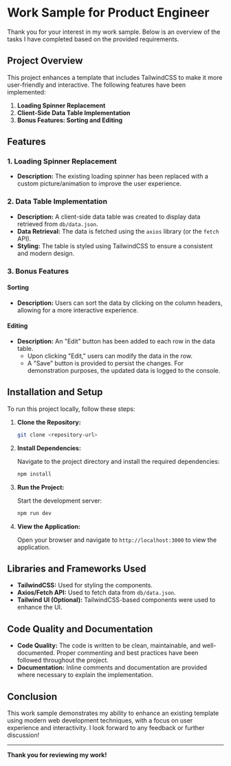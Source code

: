 # Work Sample for Product Engineer

Thank you for your interest in my work sample. Below is an overview of the tasks I have completed based on the provided
requirements.

## Project Overview

This project enhances a template that includes TailwindCSS to make it more user-friendly and interactive. The following
features have been implemented:

1. **Loading Spinner Replacement**
2. **Client-Side Data Table Implementation**
3. **Bonus Features: Sorting and Editing**

## Features

### 1. Loading Spinner Replacement

-   **Description:** The existing loading spinner has been replaced with a custom picture/animation to improve the user
    experience.

### 2. Data Table Implementation

-   **Description:** A client-side data table was created to display data retrieved from `db/data.json`.
-   **Data Retrieval:** The data is fetched using the `axios` library (or the `fetch` API).
-   **Styling:** The table is styled using TailwindCSS to ensure a consistent and modern design.

### 3. Bonus Features

#### Sorting

-   **Description:** Users can sort the data by clicking on the column headers, allowing for a more interactive
    experience.

#### Editing

-   **Description:** An "Edit" button has been added to each row in the data table.
    -   Upon clicking "Edit," users can modify the data in the row.
    -   A "Save" button is provided to persist the changes. For demonstration purposes, the updated data is logged to
        the console.

## Installation and Setup

To run this project locally, follow these steps:

1. **Clone the Repository:**

    ```bash
    git clone <repository-url>
    ```

2. **Install Dependencies:**

    Navigate to the project directory and install the required dependencies:

    ```bash
    npm install
    ```

3. **Run the Project:**

    Start the development server:

    ```bash
    npm run dev
    ```

4. **View the Application:**

    Open your browser and navigate to `http://localhost:3000` to view the application.

## Libraries and Frameworks Used

-   **TailwindCSS:** Used for styling the components.
-   **Axios/Fetch API:** Used to fetch data from `db/data.json`.
-   **Tailwind UI (Optional):** TailwindCSS-based components were used to enhance the UI.

## Code Quality and Documentation

-   **Code Quality:** The code is written to be clean, maintainable, and well-documented. Proper commenting and best
    practices have been followed throughout the project.
-   **Documentation:** Inline comments and documentation are provided where necessary to explain the implementation.

## Conclusion

This work sample demonstrates my ability to enhance an existing template using modern web development techniques, with a
focus on user experience and interactivity. I look forward to any feedback or further discussion!

---

**Thank you for reviewing my work!**
